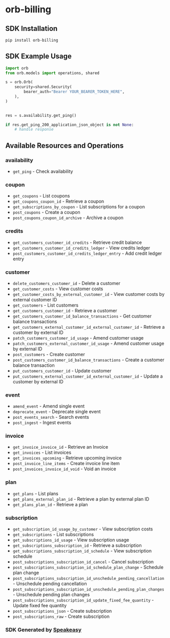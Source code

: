 # orb-billing

<!-- Start SDK Installation -->
## SDK Installation

```bash
pip install orb-billing
```
<!-- End SDK Installation -->

## SDK Example Usage
<!-- Start SDK Example Usage -->
```python
import orb
from orb.models import operations, shared

s = orb.Orb(
    security=shared.Security(
        bearer_auth="Bearer YOUR_BEARER_TOKEN_HERE",
    ),
)

    
res = s.availability.get_ping()

if res.get_ping_200_application_json_object is not None:
    # handle response
```
<!-- End SDK Example Usage -->

<!-- Start SDK Available Operations -->
## Available Resources and Operations


### availability

* `get_ping` - Check availability

### coupon

* `get_coupons` - List coupons
* `get_coupons_coupon_id` - Retrieve a coupon
* `get_subscriptions_by_coupon` - List subscriptions for a coupon
* `post_coupons` - Create a coupon
* `post_coupons_coupon_id_archive` - Archive a coupon

### credits

* `get_customers_customer_id_credits` - Retrieve credit balance
* `get_customers_customer_id_credits_ledger` - View credits ledger
* `post_customers_customer_id_credits_ledger_entry` - Add credit ledger entry

### customer

* `delete_customers_customer_id` - Delete a customer
* `get_customer_costs` - View customer costs
* `get_customer_costs_by_external_customer_id` - View customer costs by external customer ID
* `get_customers` - List customers
* `get_customers_customer_id` - Retrieve a customer
* `get_customers_customer_id_balance_transactions` - Get customer balance transactions
* `get_customers_external_customer_id_external_customer_id` - Retrieve a customer by external ID
* `patch_customers_customer_id_usage` - Amend customer usage
* `patch_customers_external_customer_id_usage` - Amend customer usage by external ID
* `post_customers` - Create customer
* `post_customers_customer_id_balance_transactions` - Create a customer balance transaction
* `put_customers_customer_id` - Update customer
* `put_customers_external_customer_id_external_customer_id` - Update a customer by external ID

### event

* `amend_event` - Amend single event
* `deprecate_event` - Deprecate single event
* `post_events_search` - Search events
* `post_ingest` - Ingest events

### invoice

* `get_invoice_invoice_id` - Retrieve an Invoice
* `get_invoices` - List invoices
* `get_invoices_upcoming` - Retrieve upcoming invoice
* `post_invoice_line_items` - Create invoice line item
* `post_invoices_invoice_id_void` - Void an invoice

### plan

* `get_plans` - List plans
* `get_plans_external_plan_id` - Retrieve a plan by external plan ID
* `get_plans_plan_id` - Retrieve a plan

### subscription

* `get_subscription_id_usage_by_customer` - View subscription costs
* `get_subscriptions` - List subscriptions
* `get_subscriptions_id_usage` - View subscription usage
* `get_subscriptions_subscription_id` - Retrieve a subscription
* `get_subscriptions_subscription_id_schedule` - View subscription schedule
* `post_subscriptions_subscription_id_cancel` - Cancel subscription
* `post_subscriptions_subscription_id_schedule_plan_change` - Schedule plan change
* `post_subscriptions_subscription_id_unschedule_pending_cancellation` - Unschedule pending cancellation
* `post_subscriptions_subscription_id_unschedule_pending_plan_changes` - Unschedule pending plan changes
* `post_subscriptions_subscription_id_update_fixed_fee_quantity` - Update fixed fee quantity
* `post_subscriptions_json` - Create subscription
* `post_subscriptions_raw` - Create subscription
<!-- End SDK Available Operations -->

### SDK Generated by [Speakeasy](https://docs.speakeasyapi.dev/docs/using-speakeasy/client-sdks)
